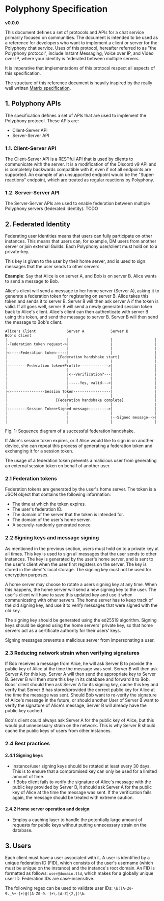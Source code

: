 # Polyphony Specification

**v0.0.0**

This document defines a set of protocols and APIs for a chat service primarily focused on communities. The document is intended to be used as a reference for developers who want to implement a client or server for the Polyphony chat service. Uses of this protocol, hereafter referred to as "the Polyphony protocol", include Instant Messaging, Voice over IP, and Video over IP, where your identity is federated between multiple servers.

It is imperative that implementations of this protocol respect all aspects of this specification.

The structure of this reference document is heavily inspired by the really well written [Matrix specification](https://spec.matrix.org/latest).

## 1. Polyphony APIs

The specification defines a set of APIs that are used to implement the Polyphony protocol. These APIs are:

- Client-Server API
- Server-Server API

### 1.1. Client-Server API

The Client-Server API is a RESTful API that is used by clients to communicate with the server. It is a modification of the Discord v9 API and is completely backwards compatible with it, even if not all endpoints are supported. An example of an unsupported endpoint would be the "Super-reactions" endpoint, which are treated as regular reactions by Polyphony.

### 1.2. Server-Server API

The Server-Server APIs are used to enable federation between multiple Polyphony servers (federated identity).
TODO

## 2. Federated Identity

Federating user identities means that users can fully participate on other instances. This means that users can, for example, DM users from another server or join external Guilds. Each Polyphony user/client must hold on to a private-key.

This key is given to the user by their home server, and is used to sign messages that the user sends to other servers.

**Example:**
Say that Alice is on server A, and Bob is on server B. Alice wants to send a message to Bob.

Alice's client will send a message to her home server (Server A), asking it to generate a federation token for registering on server B. Alice takes this token and sends it to server B. Server B will then ask server A if the token is valid. If all goes well, server B will send a newly generated session token back to Alice's client. Alice's client can then authenticate with server B using this token, and send the message to server B. Server B will then send the message to Bob's client.

```
Alice's Client              Server A            Server B            Bob's Client
|                           |                   |                   |
|-Federation token request->|                   |                   |
|                           |                   |                   |
|<-----Federation token-----|                   |                   |
|                       [Federation handshake start]                |
|                           |                   |                   |
|---------Federation token+Profile------------->|                   |
|                           |                   |                   |
|                           |<--Verification?---|                   |
|                           |                   |                   |
|                           |-----Yes, valid--->|                   |
|                           |                   |                   |
|<----------------Session Token-----------------|                   |
|                           |                   |                   |
|                      [Federation handshake complete]              |
|                           |                   |                   |
|---------Session Token+Signed message--------->|                   |
|                           |                   |                   |
|                           |                   |--Signed message-->|
|                           |                   |                   |
```

Fig. 1: Sequence diagram of a successful federation handshake.

If Alice's session token expires, or if Alice would like to sign in on another device, she can repeat this process of generating a federation token and exchanging it for a session token.

The usage of a federation token prevents a malicious user from generating an external session token on behalf of another user.

### 2.1 Federation tokens

Federation tokens are generated by the user's home server. The token is a JSON object that contains the following information:

- The time at which the token expires.
- The user's federation ID.
- The domain of the server that the token is intended for.
- The domain of the user's home server.
- A securely-randomly generated nonce

### 2.2 Signing keys and message signing

As mentioned in the previous section, users must hold on to a private key at all times. This key is used to sign all messages that the user sends to other instances. The key is generated by the user's home server, and is sent to the user's client when the user first registers on the server. The key is stored in the client's local storage. The signing key must not be used for encryption purposes.

A home server may choose to rotate a users signing key at any time. When this happens, the home server will send a new signing key to the user. The user's client will have to save this updated key and use it when communicating with other servers. The home server has to keep track of the old signing key, and use it to verify messages that were signed with the old key.

The signing key should be generated using the ed25519 algorithm. Signing keys should be signed using the home servers' private key, so that home servers act as a certificate authority for their users' keys.

Signing messages prevents a malicious server from impersonating a user.

### 2.3 Reducing network strain when verifying signatures

If Bob receives a message from Alice, he will ask Server B to provide the public key of Alice at the time the message was sent. Server B will then ask Server A for this key. Server A will then send the appropriate key to Server B. Server B will then store this key in its database and forward it to Bob. Bobs' client should then ask Server A for its signing key, cache this key and verify that Server B has stored/provided the correct public key for Alice at the time the message was sent. Should Bob want to re-verify the signature of Alice's message in the future, or should another User of Server B want to verify the signature of Alice's message, Server B will already have the public key cached.

Bob's client could always ask Server A for the public key of Alice, but this would put unnecessary strain on the network. This is why Server B should cache the public keys of users from other instances.

### 2.4 Best practices

#### 2.4.1 Signing keys

- Instance/user signing keys should be rotated at least every 30 days. This is to ensure that a compromised key can only be used for a limited amount of time.
- If Bobs client fails to verify the signature of Alice's message with the public key provided by Server B, it should ask Server A for the public key of Alice at the time the message was sent. If the verification fails again, the message should be treated with extreme caution.

#### 2.4.2 Home server operation and design

- Employ a caching layer to handle the potentially large amount of requests for public keys without putting unnecessary strain on the database.

## 3. Users

Each client must have a user associated with it. A user is identified by a unique federation ID (FID), which consists of the user's username (which must be unique on the instance) and the instance's root domain. An FID is formatted as follows: `user@domain.tld`, which makes for a globally unique user ID. Federation IDs are case-insensitive.

The following regex can be used to validate user IDs: `\b([A-Z0-9._%+-]+)@([A-Z0-9.-]+\.[A-Z]{2,})\b`.

